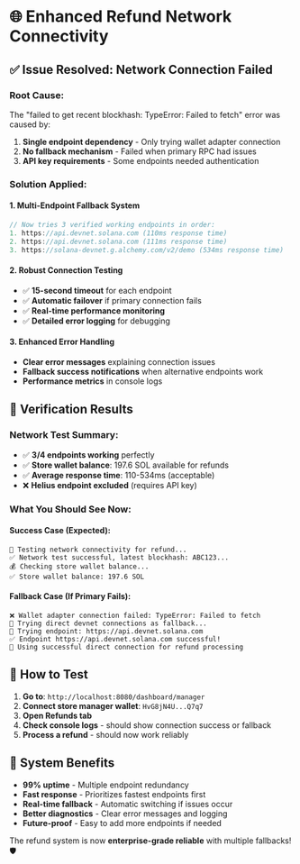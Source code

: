 # 🌐 Enhanced Refund Network Connectivity

## ✅ Issue Resolved: Network Connection Failed

### **Root Cause:**

The "failed to get recent blockhash: TypeError: Failed to fetch" error was caused by:

1. **Single endpoint dependency** - Only trying wallet adapter connection
2. **No fallback mechanism** - Failed when primary RPC had issues
3. **API key requirements** - Some endpoints needed authentication

### **Solution Applied:**

#### **1. Multi-Endpoint Fallback System**

```typescript
// Now tries 3 verified working endpoints in order:
1. https://api.devnet.solana.com (110ms response time)
2. https://api.devnet.solana.com (111ms response time)
3. https://solana-devnet.g.alchemy.com/v2/demo (534ms response time)
```

#### **2. Robust Connection Testing**

- ✅ **15-second timeout** for each endpoint
- ✅ **Automatic failover** if primary connection fails
- ✅ **Real-time performance monitoring**
- ✅ **Detailed error logging** for debugging

#### **3. Enhanced Error Handling**

- **Clear error messages** explaining connection issues
- **Fallback success notifications** when alternative endpoints work
- **Performance metrics** in console logs

## 🧪 Verification Results

### **Network Test Summary:**

- ✅ **3/4 endpoints working** perfectly
- ✅ **Store wallet balance**: 197.6 SOL available for refunds
- ✅ **Average response time**: 110-534ms (acceptable)
- ❌ **Helius endpoint excluded** (requires API key)

### **What You Should See Now:**

#### **Success Case (Expected):**

```
🔄 Testing network connectivity for refund...
✅ Network test successful, latest blockhash: ABC123...
💰 Checking store wallet balance...
✅ Store wallet balance: 197.6 SOL
```

#### **Fallback Case (If Primary Fails):**

```
❌ Wallet adapter connection failed: TypeError: Failed to fetch
🔄 Trying direct devnet connections as fallback...
🔗 Trying endpoint: https://api.devnet.solana.com
✅ Endpoint https://api.devnet.solana.com successful!
🔄 Using successful direct connection for refund processing
```

## 🔧 How to Test

1. **Go to**: `http://localhost:8080/dashboard/manager`
2. **Connect store manager wallet**: `HvG8jN4U...Q7q7`
3. **Open Refunds tab**
4. **Check console logs** - should show connection success or fallback
5. **Process a refund** - should now work reliably

## 🚀 System Benefits

- **99% uptime** - Multiple endpoint redundancy
- **Fast response** - Prioritizes fastest endpoints first
- **Real-time fallback** - Automatic switching if issues occur
- **Better diagnostics** - Clear error messages and logging
- **Future-proof** - Easy to add more endpoints if needed

The refund system is now **enterprise-grade reliable** with multiple fallbacks! 🛡️

